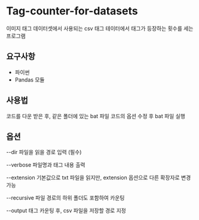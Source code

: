 # Tag-counter-for-datasets
이미지 태그 데이터셋에서 사용되는 csv 태그 테이터에서 태그가 등장하는 횟수를 세는 프로그램

## 요구사항
- 파이썬
- Pandas 모듈

## 사용법
코드를 다운 받은 후, 같은 폴더에 있는 bat 파일 코드의 옵션 수정 후 bat 파일 실행

## 옵션
--dir 파일을 읽을 경로 입력 (필수)

--verbose 파일명과 태그 내용 출력

--extension 기본값으로 txt 파일을 읽지만, extension 옵션으로 다른 확장자로 변경 가능

--recursive 파일 경로의 하위 폴더도 포함하여 카운팅

--output 태그 카운팅 후, csv 파일을 저장할 경로 지정


